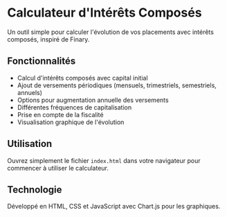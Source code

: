# Calculateur d'Intérêts Composés

Un outil simple pour calculer l'évolution de vos placements avec intérêts composés, inspiré de Finary.

## Fonctionnalités

- Calcul d'intérêts composés avec capital initial
- Ajout de versements périodiques (mensuels, trimestriels, semestriels, annuels)
- Options pour augmentation annuelle des versements
- Différentes fréquences de capitalisation
- Prise en compte de la fiscalité
- Visualisation graphique de l'évolution

## Utilisation

Ouvrez simplement le fichier `index.html` dans votre navigateur pour commencer à utiliser le calculateur.

## Technologie

Développé en HTML, CSS et JavaScript avec Chart.js pour les graphiques.